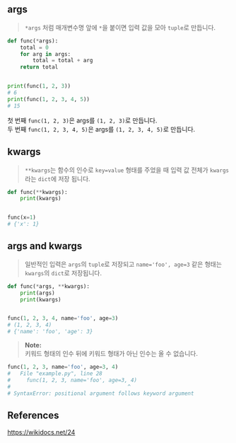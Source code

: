 ## args
> `*args` 처럼 매개변수명 앞에 `*`을 붙이면 입력 값을 모아 `tuple`로 만듭니다.
```py
def func(*args):
    total = 0
    for arg in args:
        total = total + arg
    return total


print(func(1, 2, 3))
# 6
print(func(1, 2, 3, 4, 5))
# 15
```
첫 번째 `func(1, 2, 3)`은 args를 `(1, 2, 3)`로 만듭니다.  
두 번째 `func(1, 2, 3, 4, 5)`은 args를 `(1, 2, 3, 4, 5)`로 만듭니다.  

## kwargs
> `**kwargs`는 함수의 인수로 `key=value` 형태를 주었을 때 입력 값 전체가 `kwargs`라는 `dict`에 저장 됩니다.
```py
def func(**kwargs):
    print(kwargs)


func(x=1)
# {'x': 1}
```

## args and kwargs
> 일반적인 입력은 `args`의 `tuple`로 저장되고 `name='foo', age=3` 같은 형태는 `kwargs`의 `dict`로 저장됩니다.
```py
def func(*args, **kwargs):
    print(args)
    print(kwargs)


func(1, 2, 3, 4, name='foo', age=3)
# (1, 2, 3, 4)
# {'name': 'foo', 'age': 3}
```

> **Note:**  
키워드 형태의 인수 뒤에 키워드 형태가 아닌 인수는 올 수 없습니다.
```py
func(1, 2, 3, name='foo', age=3, 4)
#   File "example.py", line 28
#     func(1, 2, 3, name='foo', age=3, 4)
#                                     ^
# SyntaxError: positional argument follows keyword argument
```

## References
https://wikidocs.net/24
